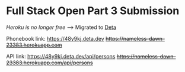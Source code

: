 # Full Stack Open Part 3 Submission

*Heroku is no longer free* --> Migrated to [Deta](https://www.deta.sh)

Phonebook link: <https://48y9kj.deta.dev> ~~<https://nameless-dawn-23383.herokuapp.com>~~

API link: <https://48y9kj.deta.dev/api/persons> ~~<https://nameless-dawn-23383.herokuapp.com/api/persons>~~


